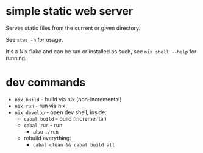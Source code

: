 # simple static web server

Serves static files from the current or given directory.

See `stws -h` for usage.

It's a Nix flake and can be ran or installed as such, see `nix shell --help` for running.

# dev commands

- `nix build` - build via nix (non-incremental)
- `nix run` - run via nix
- `nix develop` - open dev shell, inside:
  - `cabal build` - build (incremental)
  - `cabal run` - run
    - also `./run`
  - rebuild everything:
    - `cabal clean && cabal build all`
